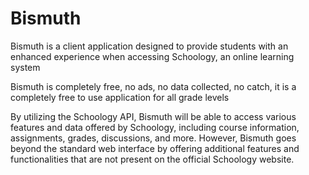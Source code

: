 # Bismuth

Bismuth is a client application designed to provide students with an enhanced experience when accessing Schoology, an online learning system

Bismuth is completely free, no ads, no data collected, no catch, it is a completely free to use application for all grade levels

By utilizing the Schoology API, Bismuth will be able to access various features and data offered by Schoology, including course information, assignments, grades, discussions, and more. However, Bismuth goes beyond the standard web interface by offering additional features and functionalities that are not present on the official Schoology website.
